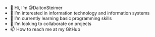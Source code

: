 - 👋 Hi, I’m @DaltonSteimer
- 👀 I’m interested in information technology and information systems
- 🌱 I’m currently learning basic programming skills
- 💞️ I’m looking to collaborate on projects
- 📫 How to reach me at my GitHub

<!---
DaltonSteimer/DaltonSteimer is a ✨ special ✨ repository because its `README.md` (this file) appears on your GitHub profile.
You can click the Preview link to take a look at your changes.
--->
